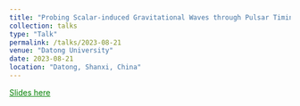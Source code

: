 ```yaml
---
title: "Probing Scalar-induced Gravitational Waves through Pulsar Timing Arrays"
collection: talks
type: "Talk"
permalink: /talks/2023-08-21
venue: "Datong University"
date: 2023-08-21
location: "Datong, Shanxi, China"
---
```

<a href="./slides/2023-08-21.pdf" style="color: green; text-decoration: underline;">Slides here</a>
